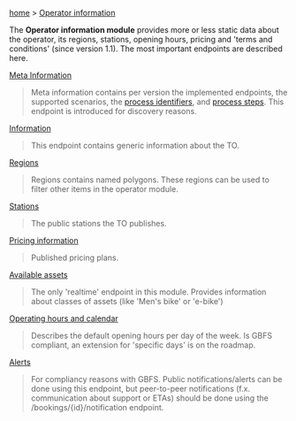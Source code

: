 [home](https://github.com/TOMP-WG/TOMP-API/wiki/) > [Operator information](Operator-information.md)

The __Operator information module__ provides more or less static data about the operator, its regions, stations, opening hours, pricing and 'terms and conditions' (since version 1.1). The most important endpoints are described here.

[Meta Information](Meta-Information.md)
> Meta information contains per version the implemented endpoints, the supported scenarios, the [process identifiers](processIdentifiers.md), and [process steps](process-steps.md). This endpoint is introduced for discovery reasons.

[Information](Information.md)
> This endpoint contains generic information about the TO. 

[Regions](Regions.md)
> Regions contains named polygons. These regions can be used to filter other items in the operator module.

[Stations](Stations.md)
> The public stations the TO publishes.

[Pricing information](Pricing-information.md)
> Published pricing plans.

[Available assets](Available-assets.md)
> The only 'realtime' endpoint in this module. Provides information about classes of assets (like 'Men\'s bike' or 'e-bike')

[Operating hours and calendar](Operating-hours-and-calendar.md)
> Describes the default opening hours per day of the week. Is GBFS compliant, an extension for 'specific days' is on the roadmap.

[Alerts](Alerts.md)
> For compliancy reasons with GBFS. Public notifications/alerts can be done using this endpoint, but peer-to-peer notifications (f.x. communication about support or ETAs) should be done using the /bookings/{id}/notification endpoint.
